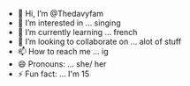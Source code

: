 - 👋 Hi, I’m @Thedavyfam
- 👀 I’m interested in ... singing
- 🌱 I’m currently learning ... french
- 💞️ I’m looking to collaborate on ... alot of stuff
- 📫 How to reach me ... ig
- 😄 Pronouns: ... she/ her
- ⚡ Fun fact: ... I'm 15
  

<!---
Thedavyfam/Thedavyfam is a ✨ special ✨ repository because its `README.md` (this file) appears on your GitHub profile.
You can click the Preview link to take a look at your changes.
--->
